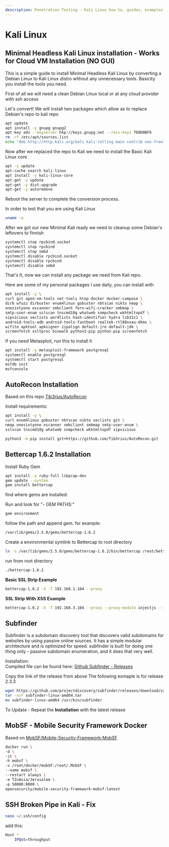 ```yaml
---
description: Penetration Testing - Kali Linux how to, guides, examples, and simple usage and tools
---
```


# Kali Linux

## Minimal Headless Kali Linux installation - Works for Cloud VM Installation (NO GUI)

This is a simple guide to install Minimal Headless Kali Linux by converting a Debian Linux to Kali Linux distro without any unnecessary tools. Basicity you install the tools you need.

First of all we will need a clean Debian Linux local or at any cloud provider with ssh access

Let's convert! We will install two packages which allow as to replace Debian's repo to kali repo

```bash
apt update
apt install -y gnupg gnupg2
apt-key adv --keyserver hkp://keys.gnupg.net --recv-keys 7D8D0BF6
rm -rf /etc/apt/sources.list
echo "deb http://http.kali.org/kali kali-rolling main contrib non-free" >> /etc/apt/sources.list
```

Now after we replaced the repo to Kali we need to install the Basic Kali Linux core

```bash
apt -y update
apt-cache search kali-linux
apt install -y kali-linux-core
apt-get -y update
apt-get -y dist-upgrade
apt-get -y autoremove
```

Reboot the server to complete the conversion process.

In order to test that you are using Kali Linux

```bash
uname -a
```

After we got our new Minimal Kali ready we need to cleanup some Debian's leftovers to finnish

```bash
systemctl stop rpcbind.socket
systemctl stop rpcbind
systemctl stop smbd
systemctl disable rpcbind.socket
systemctl disable rpcbind
systemctl disable smbd
```

That's It, now we can install any package we need from Kali repo.

Here are some of my personal packages I use daily, you can install with

```bash
apt install -y \
curl git open-vm-tools net-tools htop docker docker-compose \
dirb wfuzz dirbuster enum4linux gobuster nbtscan nikto nmap \
onesixtyone oscanner smbclient fern-wifi-cracker smbmap \
smtp-user-enum sslscan tnscmd10g whatweb snmpcheck wkhtmltopdf \
sipvicious seclists wordlists hash-identifier hydra lib32z1 \
android-tools-adb android-tools-fastboot realtek-rtl88xxau-dkms \
wifite apktool apksigner zipalign default-jre default-jdk \
screenfetch xsltproc binwalk python3-pip python-pip screenfetch

```

If you need Metasploit, run this to install it

```bash
apt install -y metasploit-framework postgresql
systemctl enable postgresql
systemctl start postgresql
msfdb init
msfconsole
```

## AutoRecon Installation

Based on this repo [Tib3rius/AutoRecon](https://github.com/Tib3rius/AutoRecon)

Install requirements:

```bash
apt install -y \
curl enum4linux gobuster nbtscan nikto seclists git \
nmap onesixtyone oscanner smbclient smbmap smtp-user-enum \
sslscan tnscmd10g whatweb snmpcheck wkhtmltopdf sipvicious
```

```bash
python3 -m pip install git+https://github.com/Tib3rius/AutoRecon.git
```

## Bettercap 1.6.2 Installation

Install Ruby Gem

```bash
apt install -y ruby-full libpcap-dev
gem update --system
gem install bettercap
```

find where gems are installed:

Run and look for "- GEM PATHS:"

```bash
gem environment
```

follow the path and append gem. for example:

```bash
/var/lib/gems/2.5.0/gems/bettercap-1.6.2
```

Create a environmental symlink to Bettercap to root directory

```bash
ln -s /var/lib/gems/2.5.0/gems/bettercap-1.6.2/bin/bettercap /root/bettercap-1.6.2
```

run from root directory

```bash
./bettercap-1.6.2
```

__Basic SSL Strip Example__

```bash
bettercap-1.6.2 -X -T 192.168.1.104 --proxy
```

__SSL Strip With XSS Example__

```bash
bettercap-1.6.2 -X -T 192.168.3.104 --proxy --proxy-module injectjs --js-data "<script>alert('SSL STRIP, Script Injection')</script>"
```

## Subfinder

Subfinder is a subdomain discovery tool that discovers valid subdomains for websites by using passive online sources. It has a simple modular architecture and is optimized for speed. subfinder is built for doing one thing only - passive subdomain enumeration, and it does that very well.

Installation:  
Compiled file can be found here: [Github Subfinder - Releases](https://github.com/projectdiscovery/subfinder/releases/)

Copy the link of the release from above
The following exmaple is for release 2.3.3 

```bash
wget https://github.com/projectdiscovery/subfinder/releases/download/v2.3.3/subfinder-linux-amd64.tar
tar -xvf subfinder-linux-amd64.tar
mv subfinder-linux-amd64 /usr/bin/subfinder
```

To Update - Repeat the __Installation__ with the latest release

## MobSF - Mobile Security Framework Docker

Based on [MobSF/Mobile-Security-Framework-MobSF](https://github.com/MobSF/Mobile-Security-Framework-MobSF)

```bash
docker run \
-d \
-it \
-h mobsf \
-v /root/docker/mobSF:/root/.MobSF \
--name mobsf \
--restart always \
-e TZ=Asia/Jerusalem \
-p 50000:8000 \
opensecurity/mobile-security-framework-mobsf:latest
```

## SSH Broken Pipe in Kali - Fix

```bash
nano ~/.ssh/config
```

add this:

```bash
Host *
    IPQoS=throughput
```
